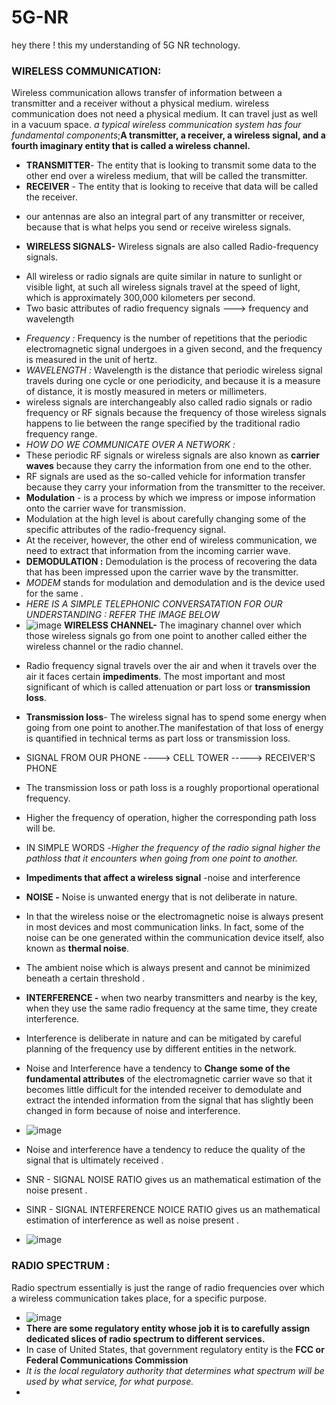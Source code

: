 # 5G-NR
hey there ! this my understanding of 5G NR technology.
### WIRELESS COMMUNICATION: 
Wireless communication allows transfer of information between a transmitter and a receiver without a physical medium.
wireless communication does not need a physical medium. It can travel just as well in a vacuum space.
*a typical wireless communication system has four fundamental components*;**A transmitter, a receiver, a wireless signal, and a fourth imaginary entity that is called a wireless channel.**
+ **TRANSMITTER**- The entity that is looking to transmit some data to the other end over a wireless medium, that will be called the transmitter.
+ **RECEIVER** - The entity that is looking to receive that data will be called the receiver.
- our antennas are also an integral part of any transmitter or receiver, because that is what helps you send or receive wireless signals.
+ **WIRELESS SIGNALS-**  Wireless signals are also called Radio-frequency signals.
- All wireless or radio signals are quite similar in nature to sunlight or visible light, at such all wireless signals travel at the speed of light, which is approximately 300,000 kilometers per second.
- Two basic attributes of radio frequency signals --->  frequency and wavelength
+ _Frequency :_ Frequency is the number of repetitions that the periodic electromagnetic signal undergoes in a given second, and the frequency is measured in the unit of hertz. 
+ _WAVELENGTH :_ Wavelength is the distance that periodic wireless signal travels during one cycle or one periodicity, and because it is a measure of distance, it is mostly measured in meters or millimeters.
+  wireless signals are interchangeably also called radio signals or radio frequency or RF signals because the frequency of those wireless signals happens to lie between the range specified by the traditional radio frequency range.
+ _HOW DO WE COMMUNICATE OVER A NETWORK :_
+  These periodic RF signals or wireless signals are also known as **carrier waves** because they carry the information from one end to the other.
+   RF signals are used as the so-called vehicle for information transfer because they carry your information from the transmitter to the receiver.
+  **Modulation** - is a process by which we impress or impose information onto the carrier wave for transmission.
+  Modulation at the high level is about carefully changing some of the specific attributes of the radio-frequency signal.
+  At the receiver, however, the other end of wireless communication, we need to extract that information from the incoming carrier wave.
+ **DEMODULATION :** Demodulation is the process of recovering the data that has been impressed upon the carrier wave by the transmitter.
+ *MODEM* stands for modulation and demodulation and is the device used for the same .
+ _HERE IS A SIMPLE TELEPHONIC CONVERSATATION FOR OUR UNDERSTANDING : REFER THE IMAGE BELOW_
+ ![image](https://github.com/A-d-i-ti/5G-NR/assets/142913419/ccd9c8eb-ff6f-4aee-9507-64086d884847)
**WIRELESS CHANNEL-** The imaginary channel over which those wireless signals go from one point to another called either the wireless channel or the radio channel.
- Radio frequency signal travels over the air and when it travels over the air it faces certain **impediments**. The most important and most significant of which is called attenuation or part loss or **transmission loss**.
- **Transmission loss**- The wireless signal has to spend some energy when going from one point to another.The manifestation of that loss of energy is quantified in technical terms as part loss or transmission loss.
- SIGNAL FROM OUR PHONE ----> CELL TOWER -----> RECEIVER'S PHONE
- The transmission loss or path loss is a roughly proportional operational frequency.
- Higher the frequency of operation, higher the corresponding path loss will be.
- IN SIMPLE WORDS -_Higher the frequency of the radio signal higher the pathloss that it encounters when going from one point to another._
- **Impediments that affect a wireless signal** -noise and interference
- **NOISE -** Noise is unwanted energy that is not deliberate in nature.
- In that the wireless noise or the electromagnetic noise is always present in most devices and most communication links. In fact, some of the noise can be one generated within the communication device itself, also known as **thermal noise**.
- The ambient noise which is always present and cannot be minimized beneath a certain threshold .
- **INTERFERENCE -** when two nearby transmitters and nearby is the key, when they use the same radio frequency at the same time, they create interference.
- Interference is deliberate in nature and can be mitigated by careful planning of the frequency use by different entities in the network.
- Noise and Interference have a tendency to **Change some of the fundamental attributes** of the electromagnetic carrier wave so that it becomes little difficult for the intended receiver to demodulate and extract the intended information from the signal that has slightly been changed in form because of noise and interference.
- ![image](https://github.com/A-d-i-ti/5G-NR/assets/142913419/c3253189-f3a3-472e-9d66-a27f6c83f76b)

-  Noise and interference have a tendency to reduce the quality of the signal that is ultimately received .
- SNR - SIGNAL NOISE RATIO gives us an mathematical estimation of the noise present .
- SINR - SIGNAL INTERFERENCE NOICE RATIO gives us an mathematical estimation of interference as well as noise present .
- ![image](https://github.com/A-d-i-ti/5G-NR/assets/142913419/3c68b468-fe6a-40e8-b139-9d124a0e4b10)
### RADIO SPECTRUM : 
Radio spectrum essentially is just the range of radio frequencies over which a wireless communication takes place, for a specific purpose.
- ![image](https://github.com/A-d-i-ti/5G-NR/assets/142913419/564d6641-55f0-47d9-9e75-8d4b27c861f3)
- **There are some regulatory entity whose job it is to carefully assign dedicated slices of radio spectrum to different services.**
- In case of United States, that government regulatory entity is the **FCC or Federal Communications Commission**
- _It is the local regulatory authority that determines what spectrum will be used by what service, for what purpose._
- 

